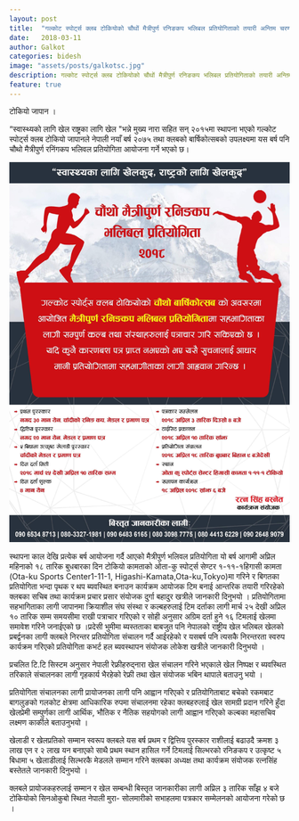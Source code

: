 ```yaml
---
layout: post
title:  "गल्कोट स्पोर्ट्स क्लब टोकियोको चौथों मैत्रीपुर्ण रनिङकप भलिबल प्रतियोगिताको तयारी अन्तिम चरणमा"
date:   2018-03-11 
author: Galkot
categories: bidesh
image: "assets/posts/galkotsc.jpg"
description: गल्कोट स्पोर्ट्स क्लब टोकियोको चौथों मैत्रीपुर्ण रनिङकप भलिबल प्रतियोगिताको तयारी अन्तिम अप्रिल १८ तारिक प्रतियोगिता हुने 
feature: true
---
```


टोकियो जापान । 


“स्वास्थ्यको लागि खेल राष्ट्रका लागि खेल "भन्ने मुख्य नारा सहित सन् २०१५मा स्थापना भएको गल्कोट स्पोर्ट्स क्लब टोकियो जापानले नेपाली नयाँ बर्ष २०७५ तथा क्लबको  बार्षिकोत्सबको उपलक्ष्यमा यस बर्ष पनि चौथो मैत्रीपुर्ण रनिंगकप भलिवल प्रतियोगिता आयोजना गर्ने भएको छ।

<img src="/assets/posts/galkotsc.jpg" alt="galkot sports club">

स्थापना काल देखि प्रत्येक बर्ष आयोजना गर्दै आएको मैत्रीपुर्ण भलिवल प्रतियोगिता यो बर्ष आगामी अप्रिल महिनाको १८ तारिक बुधबारका दिन टोकियो कामताको ओता-कु स्पोर्ट्स सेण्टर १-११-१हिगासी कामता (Ota-ku Sports Center1-11-1, Higashi-Kamata,Ota-ku,Tokyo)मा गरिने र बिगतका प्रतियोगिता भन्दा पृथक र थप ब्यवस्थित बनाउन कार्यक्रम आयोजक टिम बनाई आन्तरिक तयारी गरिरहेको क्लबका सचिब तथा कार्यक्रम प्रचार प्रसार संयोजक दुर्गा बहादुर खत्रीले जानकारी दिनुभयो । 
प्रतियोगितामा सहभागिताका लागी जापानमा क्रियाशील संघ संस्था र कल्बहरुलाई टिम दर्ताका लागी मार्च २५ देखी अप्रिल १० तारिक सम्म समयसीमा राखी  पत्राचार गरिएको  र सोही अनुसार अग्रिम दर्ता हुने १६ टिमलाई खेलमा समावेश गरिने जनाईएको छ ।प्रदेसी  भुमीमा ब्यस्तताका बाबजुत पनि नेपालको राष्ट्रीय खेल भलिबल खेलको प्रबर्द्वनका लागी क्लबले निरन्तर प्रतियोगिता संचालन गर्दै आईरहेको र यसबर्ष पनि त्यसकै निरन्तरता स्वरुप कार्यक्रम गरिएको प्रतियोगिता कभर्ट हल ब्यवस्थापन संयोजक लोकेश खत्रीले जानकारी दिनुभयो । 


प्रचलित टि.टि सिस्टम अनुसार नेपाली रेफ्रीहरुद्नारा खेल संचालन गरिने भएकाले खेल निष्पक्ष र ब्यवस्थित तरिकाले संचालनका लागी गृहकार्य भैरहेको रेफ्री तथा खेल संयोजक भबिन थापाले बताउनु भयो । 


प्रतियोगिता संचालनका लागी प्रायोजनका लागी पनि आह्वान गरिएको र प्रतियोगिताबाट बचेको रकमबाट बागलुङको गलकोट क्षेत्रमा आधिकारिक रुपमा संचालनमा रहेका क्लबहरुलाई खेल सामग्री प्रदान गरिने हुँदा खेलप्रेमी सम्पुर्णका लागी आर्थिक, भौतिक र नैतिक सहयोगको लागी आह्वान गरिएको कल्बका महासचिव लक्ष्मण कार्कीले बताउनुभयो ।


खेलाडी र खेलप्रतिको सम्मान स्वरूप क्लबले यस बर्ष प्रथम र द्वित्तिय पुरस्कार राशीलाई बढाउदै क्रमश ३ लाख एन र २ लाख यन बनाएको साथै प्रथम स्थान हासिल गर्ने टिमलाई सिल्भरको रनिङकप र उत्कृष्ट ५ बिधामा ५ खेलाडीलाई सिल्भरकै मेडलले सम्मान गरिने क्लबका अध्यक्ष तथा कार्यक्रम संयोजक रत्नसिंह बस्तेतले जानकारी दिनुभयो । 


क्लबले प्रायोजकहरुलाई सम्मान  र खेल सम्बन्धी बिस्तृत जानकारीका लागी अप्रिल ३ तारिक साँझ ४ बजे टोकियोको सिनओकुबो स्थित नेपाली मुरा- सोलमारीको सभाहलमा पत्रकार सम्मेलनको आयोजना गरेको छ ।
